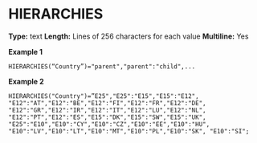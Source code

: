 # HIERARCHIES
**Type:** text
**Length:** Lines of 256 characters for each value
**Multiline:** Yes

**Example 1**
```
HIERARCHIES(“Country”)="parent","parent":"child",...
```

**Example 2**
```
HIERARCHIES("Country")=”E25","E25":"E15","E15":"E12",
"E12":"AT","E12":"BE","E12":"FI","E12":"FR","E12":"DE",
"E12":"GR","E12":"IR","E12":"IT","E12":"LU","E12":"NL",
"E12":"PT","E12":"ES","E15":"DK","E15":"SW","E15":"UK",
"E25":"E10","E10":"CY","E10":"CZ","E10":"EE","E10":"HU",
"E10":"LV","E10":"LT","E10":"MT","E10":"PL","E10":"SK", "E10":"SI";
```

